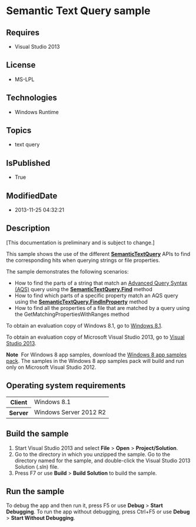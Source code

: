 # Semantic Text Query sample
## Requires
* Visual Studio 2013
## License
* MS-LPL
## Technologies
* Windows Runtime
## Topics
* text query
## IsPublished
* True
## ModifiedDate
* 2013-11-25 04:32:21
## Description

<div id="mainSection">
<p class="CCE_Message">[This documentation is preliminary and is subject to change.]</p>
<p>This sample shows the use of the different <a href="http://msdn.microsoft.com/library/windows/apps/dn263476">
<b>SemanticTextQuery</b></a> APIs to find the corresponding hits when querying strings or file properties.
</p>
<p>The sample demonstrates the following scenarios: </p>
<ul>
<li>How to find the parts of a string that match an <a href="http://msdn.microsoft.com/library/windows/apps/aa965711">
Advanced Query Syntax (AQS)</a> query using the <a href="http://msdn.microsoft.com/library/windows/apps/dn263478">
<b>SemanticTextQuery.Find</b></a> method </li><li>How to find which parts of a specific property match an AQS query using the <a href="http://msdn.microsoft.com/library/windows/apps/dn263480">
<b>SemanticTextQuery.FindInProperty</b></a> method </li><li>How to find all the properties of a file that are matched by a query using the GetMatchingPropertiesWithRanges method
</li></ul>
<p></p>
<p>To obtain an evaluation copy of Windows&nbsp;8.1, go to <a href="http://go.microsoft.com/fwlink/p/?linkid=301696">
Windows&nbsp;8.1</a>. </p>
<p>To obtain an evaluation copy of Microsoft Visual Studio&nbsp;2013, go to <a href="http://go.microsoft.com/fwlink/p/?linkid=301697">
Visual Studio&nbsp;2013</a>. </p>
<p></p>
<p class="note"><b>Note</b>&nbsp;&nbsp;For Windows&nbsp;8 app samples, download the <a href="http://go.microsoft.com/fwlink/p/?LinkId=301698">
Windows&nbsp;8 app samples pack</a>. The samples in the Windows&nbsp;8 app samples pack will build and run only on Microsoft Visual Studio&nbsp;2012.</p>
<p></p>
<h2>Operating system requirements</h2>
<table>
<tbody>
<tr>
<th>Client</th>
<td><dt>Windows&nbsp;8.1 </dt></td>
</tr>
<tr>
<th>Server</th>
<td><dt>Windows Server&nbsp;2012&nbsp;R2 </dt></td>
</tr>
</tbody>
</table>
<h2>Build the sample</h2>
<p></p>
<ol>
<li>Start Visual Studio&nbsp;2013 and select <b>File</b> &gt; <b>Open</b> &gt; <b>Project/Solution</b>.
</li><li>Go to the directory in which you unzipped the sample. Go to the directory named for the sample, and double-click the Visual Studio&nbsp;2013 Solution (.sln) file.
</li><li>Press F7 or use <b>Build</b> &gt; <b>Build Solution</b> to build the sample. </li></ol>
<p></p>
<h2>Run the sample</h2>
<p>To debug the app and then run it, press F5 or use <b>Debug</b> &gt; <b>Start Debugging</b>. To run the app without debugging, press Ctrl&#43;F5 or use
<b>Debug</b> &gt; <b>Start Without Debugging</b>. </p>
</div>

